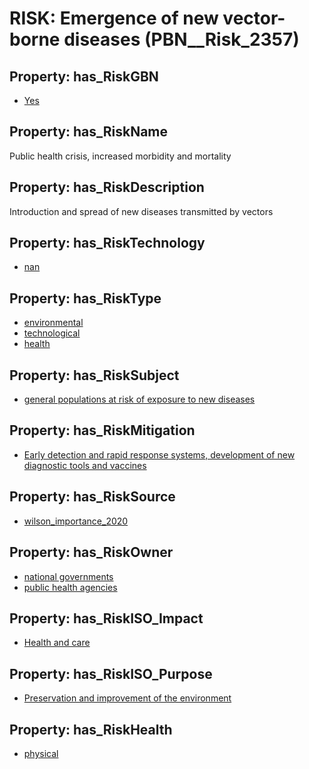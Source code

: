 # RISK: __Emergence of new vector-borne diseases__ (PBN__Risk_2357)

## Property: has_RiskGBN

* [Yes](PBN__RiskGBN_1)

## Property: has_RiskName

Public health crisis, increased morbidity and mortality

## Property: has_RiskDescription

Introduction and spread of new diseases transmitted by vectors

## Property: has_RiskTechnology

* [nan](PBN__Technology_22)

## Property: has_RiskType

* [environmental](PBN__RiskType_0)
* [technological](PBN__RiskType_5)
* [health](PBN__RiskType_4)

## Property: has_RiskSubject

* [general populations at risk of exposure to new diseases](PBN__Stakeholder_1573)

## Property: has_RiskMitigation

* [Early detection and rapid response systems, development of new diagnostic tools and vaccines](PBN__RiskMitigation_3059)

## Property: has_RiskSource

* [wilson_importance_2020](PBN__Article_64)

## Property: has_RiskOwner

* [national governments](PBN__Stakeholder_51)
* [public health agencies](PBN__Stakeholder_222)

## Property: has_RiskISO_Impact

* [Health and care](PBN__RiskISO_Purpose_0)

## Property: has_RiskISO_Purpose

* [Preservation and improvement of the environment](PBN__RiskISO_Impact_6)

## Property: has_RiskHealth

* [physical](PBN__RiskHealth_0)


